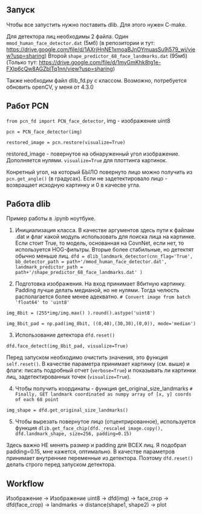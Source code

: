 ## Запуск
Чтобы все запустить нужно поставить dlib. Для этого нужен C-make.

Для детектора лиц необходимы 2 файла. 
Один `mmod_human_face_detector.dat` (5мб)
(в репозитории и тут: https://drive.google.com/file/d/1AXrjHnNE1xmoaBJnOYmuasSu9j579_wi/view?usp=sharing)
Второй `shape_predictor_68_face_landmarks.dat` (95мб)
(Только тут: https://drive.google.com/file/d/1myGmKhk8tg1e-FXlp6cQw8AGZblTq1nn/view?usp=sharing)

Также необходим файл dlib_fd.py с классом. 
Возможно, потребуется обновить openCV, у меня от 4.3.0

## Работ PCN
`from pcn_fd import PCN_face_detector`,  img - изображение uint8

`pcn = PCN_face_detector(img)`

`restored_image = pcn.restore(visualize=True)`

restored_image - повернутое на обнаруженный угол изображение. Дополняется нулями. 
`visualize=True` для плоттинга картинок.

Конретный угол, на который БЫЛО повернуто лицо можно получить из `pcn.get_angle()` (в градусах).  Если не задетектировало лицо - возвращает исходную картинку и 0 в качесве угла. 


## Работа dlib
Пример работы в .ipynb ноутбуке. 
1. Инициализация класса. В качестве аргументов здесь пути к файлам .dat и флаг какой модуль использовать для поиска лица на картинке.
Если стоит True, то модель, основанная на CovnNet, если нет, то используется HOG-фильтры. Вторые более стабильные, но детектят обычно меньше лиц. 
`dfd = dlib_landmark_detector(cnn_flag='True', 
                             bb_detector_path = path+'/mmod_human_face_detector.dat', 
                             landmark_predictor_path = path+'/shape_predictor_68_face_landmarks.dat' )`

2. Подготовка изображения. На вход принимает 8битную картинку. Padding лучше делать медианой, но не нулями. Тогда челюсть располагается более менее адекватно. 
`# Convert image from batch 'float64' to 'uint8'`

`img_8bit = (255*img/img.max() ).round().astype('uint8')`

`img_8bit_pad = np.pad(img_8bit, ((0,40),(30,30),(0,0)), mode='median')`

3. Использование детектора
`dfd.reset()`

`dfd.face_detect(img_8bit_pad, visualize=True)`

Перед запуском необходимо очистить значения, это функция `self.reset()`. В качестве параметра принимает картинку (см. выше) и флаги: писать подробный отчет (`verbose=True`) и показывать ли картинки лиц, задетектированных точек (`visualize=True`).

4. Чтобы получить координаты - функция get_original_size_landmarks
`# Finally, GET landmark coordinated as numpy array of [x, y] coords of each 68 point`

`img_shape = dfd.get_original_size_landmarks()`

5. Чтобы вырезать повернутое лицо (отцентрированное), используется функция 
`dlib.get_face_chip(dfd._rescaled_image.copy(), dfd.landmark_shape, size=256, padding=0.15)`

Здесь важно НЕ менять размер и padding для ВСЕХ лиц. Я подобрал padding=0.15, мне кажется, оптимально. 
В качестве параметров принимает внутренние переменные из детектора. Поэтому `dfd.reset()` делать строго перед запуском детектора.

## Workflow
Изображение -> Изображение uint8 -> dfd(img) -> face_crop -> dfd(face_crop) -> landmarks -> distance(shape1, shape2) -> plot

